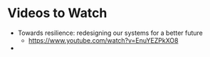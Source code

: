 # Videos to Watch

- Towards resilience: redesigning our systems for a better future
	- https://www.youtube.com/watch?v=EnuYEZPkXO8
- 